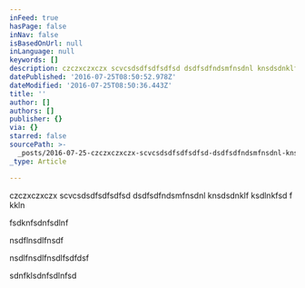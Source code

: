 ```yaml
---
inFeed: true
hasPage: false
inNav: false
isBasedOnUrl: null
inLanguage: null
keywords: []
description: czczxczxczx scvcsdsdfsdfsdfsd dsdfsdfndsmfnsdnl knsdsdnklf ksdlnkfsd f kkln
datePublished: '2016-07-25T08:50:52.978Z'
dateModified: '2016-07-25T08:50:36.443Z'
title: ''
author: []
authors: []
publisher: {}
via: {}
starred: false
sourcePath: >-
  _posts/2016-07-25-czczxczxczx-scvcsdsdfsdfsdfsd-dsdfsdfndsmfnsdnl-knsdsdnklf-k.md
_type: Article

---
```

czczxczxczx scvcsdsdfsdfsdfsd dsdfsdfndsmfnsdnl knsdsdnklf ksdlnkfsd f kkln

fsdknfsdnfsdlnf

nsdflnsdlfnsdf

nsdlfnsdlfnsdlfsdfdsf

sdnfklsdnfsdlnfsd